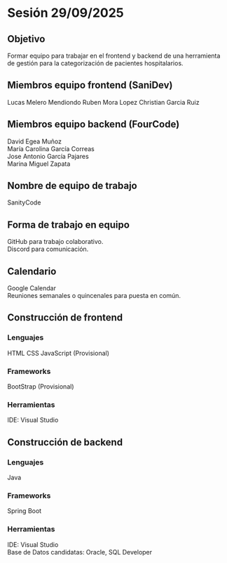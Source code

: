 # Sesión 29/09/2025

## Objetivo
Formar equipo para trabajar en el frontend y backend de una herramienta de gestión para la categorización de pacientes hospitalarios.

## Miembros equipo frontend (SaniDev)
Lucas Melero Mendiondo
Ruben Mora Lopez
Christian Garcia Ruiz

## Miembros equipo backend (FourCode)
David Egea Muñoz  
María Carolina García Correas  
Jose Antonio García Pajares  
Marina Miguel Zapata  

## Nombre de equipo de trabajo
SanityCode

## Forma de trabajo en equipo
GitHub para trabajo colaborativo.  
Discord para comunicación.

## Calendario
Google Calendar
<br>Reuniones semanales o quincenales para puesta en común.

## Construcción de frontend
### Lenguajes
HTML
CSS
JavaScript (Provisional)

### Frameworks
BootStrap (Provisional)

### Herramientas
IDE: Visual Studio 


## Construcción de backend
### Lenguajes
Java

### Frameworks
Spring Boot

### Herramientas
IDE: Visual Studio  
Base de Datos candidatas: Oracle, SQL Developer

